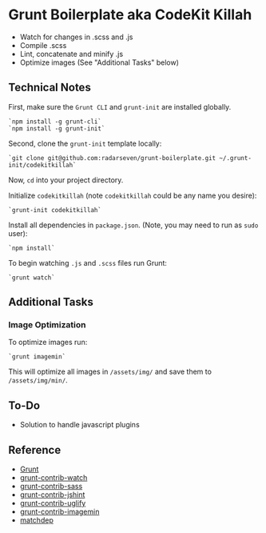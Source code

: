 # Grunt Boilerplate aka CodeKit Killah

- Watch for changes in .scss and .js
- Compile .scss
- Lint, concatenate and minify .js
- Optimize images (See "Additional Tasks" below)

## Technical Notes

First, make sure the `Grunt CLI` and `grunt-init` are installed globally.

    `npm install -g grunt-cli`
    `npm install -g grunt-init`

Second, clone the `grunt-init` template locally:

    `git clone git@github.com:radarseven/grunt-boilerplate.git ~/.grunt-init/codekitkillah`

Now, `cd` into your project directory.

Initialize `codekitkillah` (note `codekitkillah` could be any name you desire):

    `grunt-init codekitkillah`

Install all dependencies in `package.json`. (Note, you may need to run as `sudo` user):

    `npm install`

To begin watching `.js` and `.scss` files run Grunt:

    `grunt watch`

## Additional Tasks

### Image Optimization

To optimize images run:

    `grunt imagemin`

This will optimize all images in `/assets/img/` and save them to `/assets/img/min/`.

## To-Do

- Solution to handle javascript plugins

## Reference

- [Grunt](http://gruntjs.com/)
- [grunt-contrib-watch](https://github.com/gruntjs/grunt-contrib-watch)
- [grunt-contrib-sass](https://github.com/gruntjs/grunt-contrib-sass)
- [grunt-contrib-jshint](https://github.com/gruntjs/grunt-contrib-jshint)
- [grunt-contrib-uglify](https://github.com/gruntjs/grunt-contrib-uglify)
- [grunt-contrib-imagemin](https://github.com/gruntjs/grunt-contrib-imagemin)
- [matchdep](https://npmjs.org/package/matchdep)
